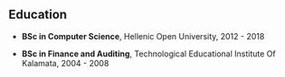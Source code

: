 ## Education

* **BSc in Computer Science**, Hellenic Open University, 2012 - 2018

* **BSc in Finance and Auditing**, Technological Educational Institute Of Kalamata, 2004 - 2008
